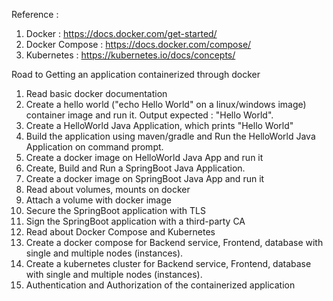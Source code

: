Reference : 
1. Docker : https://docs.docker.com/get-started/
2. Docker Compose : https://docs.docker.com/compose/ 
3. Kubernetes : https://kubernetes.io/docs/concepts/

Road to Getting an application containerized through docker

1. Read basic docker documentation
2. Create a hello world ("echo Hello World" on a linux/windows image) container image and run it. Output expected : "Hello World".
3. Create a HelloWorld Java Application, which prints "Hello World"
4. Build the application using maven/gradle and Run the HelloWorld Java Application on command prompt. 
5. Create a docker image on HelloWorld Java App and run it
6. Create, Build and Run a SpringBoot Java Application.
7. Create a docker image on SpringBoot Java App and run it
8. Read about volumes, mounts on docker
9. Attach a volume with docker image
10. Secure the SpringBoot application with TLS
11. Sign the SpringBoot application with a third-party CA
12. Read about Docker Compose and Kubernetes  
13. Create a docker compose for Backend service, Frontend, database with single and multiple nodes (instances).
14. Create a kubernetes cluster for Backend service, Frontend, database with single and multiple nodes (instances).
15. Authentication and Authorization of the containerized application
        

